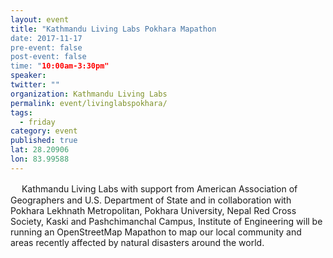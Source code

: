 ```yaml
---
layout: event 
title: "Kathmandu Living Labs Pokhara Mapathon
date: 2017-11-17
pre-event: false
post-event: false
time: "10:00am-3:30pm"
speaker:
twitter: ""
organization: Kathmandu Living Labs
permalink: event/livinglabspokhara/
tags:
  - friday 
category: event
published: true
lat: 28.20906
lon: 83.99588
---
```

　
Kathmandu Living Labs with support from American Association of Geographers and U.S. Department of State and in collaboration with Pokhara Lekhnath Metropolitan, Pokhara University, Nepal Red Cross Society, Kaski and Pashchimanchal Campus, Institute of Engineering will be running an OpenStreetMap Mapathon to map our local community and areas recently affected by natural disasters around the world.
